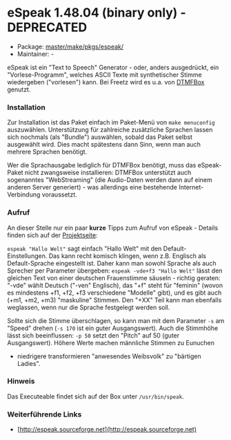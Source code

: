 # eSpeak 1.48.04 (binary only) - DEPRECATED
  - Package: [master/make/pkgs/espeak/](https://github.com/Freetz-NG/freetz-ng/tree/master/make/pkgs/espeak/)
  - Maintainer: -

eSpeak ist ein "Text to Speech" Generator - oder, anders ausgedrückt,
ein "Vorlese-Programm", welches ASCII Texte mit synthetischer Stimme
wiedergeben ("vorlesen") kann. Bei Freetz wird es u.a. von
[DTMFBox](dtmfbox.md) genutzt.

### Installation

Zur Installation ist das Paket einfach im Paket-Menü von
`make menuconfig` auszuwählen. Unterstützung für zahlreiche zusätzliche
Sprachen lassen sich nochmals (als "Bundle") auswählen, sobald das
Paket selbst ausgewählt wird. Dies macht spätestens dann Sinn, wenn man
auch mehrere Sprachen benötigt.

Wer die Sprachausgabe lediglich für DTMFBox benötigt, muss das
eSpeak-Paket nicht zwangsweise installieren: DTMFBox unterstützt auch
sogenanntes "WebStreaming" (die Audio-Daten werden dann auf einem
anderen Server generiert) - was allerdings eine bestehende
Internet-Verbindung voraussetzt.

### Aufruf

An dieser Stelle nur ein paar **kurze** Tipps zum Aufruf von eSpeak -
Details finden sich auf der
[Projektseite](http://espeak.sourceforge.net/commands.html):

`espeak "Hallo Welt"` sagt einfach "Hallo Welt" mit den
Default-Einstellungen. Das kann recht komisch klingen, wenn z.B.
Englisch als Default-Sprache eingestellt ist. Daher kann man sowohl
Sprache als auch Sprecher per Parameter übergeben:
`espeak -vde+f3 "Hallo Welt"` lässt den gleichen Text von einer
deutschen Frauenstimme säuseln - richtig geraten: "-vde" wählt Deutsch
("-ven" Englisch), das "+f" steht für "feminin" (wovon es
mindestens +f1, +f2, +f3 verschiedene "Modelle" gibt), und es gibt
auch (+m1, +m2, +m3) "maskuline" Stimmen. Den "+XX" Teil kann man
ebenfalls weglassen, wenn nur die Sprache festgelegt werden soll.

Sollte sich die Stimme überschlagen, so kann man mit dem Parameter `-s`
am "Speed" drehen (`-s 170` ist ein guter Ausgangswert). Auch die
Stimmhöhe lässt sich beeinflussen: `-p 50` setzt den "Pitch" auf 50
(guter Ausgangswert). Höhere Werte machen männliche Stimmen zu Eunuchen
- niedrigere transformieren "anwesendes Weibsvolk" zu "bärtigen
Ladies".

### Hinweis

Das Executeable findet sich auf der Box unter `/usr/bin/speak`.

### Weiterführende Links

-   [http://espeak.sourceforge.net](http://espeak.sourceforge.net)

